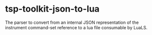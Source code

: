 # tsp-toolkit-json-to-lua
The parser to convert from an internal JSON representation of the instrument command-set reference to a lua file consumable by LuaLS.
